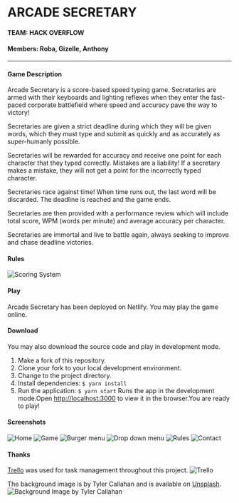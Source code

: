 # ARCADE SECRETARY
#### TEAM: HACK OVERFLOW
#### Members: Roba, Gizelle, Anthony

--------

#### Game Description 
Arcade Secretary is a score-based speed typing game. Secretaries are armed with their keyboards and lighting reflexes when they enter the fast-paced corporate battlefield where speed and accuracy pave the way to victory!

Secretaries are given a strict deadline during which they will be
given words, which they must type and submit as quickly and as
accurately as super-humanly possible.

Secretaries will be rewarded for accuracy and receive one point for
each character that they typed correctly. Mistakes are a liability!
If a secretary makes a mistake, they will not get a point for the
incorrectly typed character.

Secretaries race against time! When time runs out, the last word will be discarded. The deadline is reached and the game ends. 

Secretaries are then provided with a performance review which will
include total score, WPM (words per minute) and
average accuracy per character.

Secretaries are immortal and live to battle again, always seeking to
improve and chase deadline victories.
#### Rules 

![Scoring System](docs/scoring_system.png)

#### Play
Arcade Secretary has been deployed on Netlify. You may play the game online.

#### Download
You may also download the source code and play in development mode.
1. Make a fork of this repository.
2. Clone your fork to your local development environment.
3. Change to the project directory.
4. Install dependencies: 
`$ yarn install`
5. Run the application: 
`$ yarn start` 
Runs the app in the development mode.Open [http://localhost:3000](http://localhost:3000) to view it in the browser.You are ready to play!
#### Screenshots
![Home](docs/homess.PNG)
![Game](docs/gamess.PNG)
![Burger menu](docs/navss.PNG)
![Drop down menu](docs/nav2ss.PNG)
![Rules](docs/rulesss.PNG)
![Contact](docs/contactss.PNG)
#### Thanks
[Trello](https://trello.com/) was used for task management throughout this project.
![Trello](docs/trelloss.PNG)


The background image is by Tyler Callahan and is available on [Unsplash](https://unsplash.com/photos/r0UNLHW_P58).
![Background Image by Tyler Callahan](docs/dont_grow_up.png)
